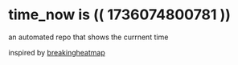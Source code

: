 # time_now is (( 1736074800781 ))

an automated repo that shows the currnent time

inspired by [breakingheatmap](https://github.com/breakingheatmap/breakingheatmap)